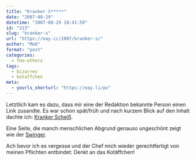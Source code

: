 ```yaml
---
title: "Kranker S*****"
date: "2007-08-29"
datetime: "2007-08-29 18:41:59"
id: "213"
slug: "kranker-s"
url: "https://eay.cc/2007/kranker-s/"
author: "MoD"
format: "post"
categories:
  - the-others
tags:
  - bizarres
  - kotaffchen
meta:
  - yourls_shorturl: "https://eay.li/pv"
---
```


Letztlich kam es dazu, dass mir eine der Redaktion bekannte Person einen Link zusandte. Es war schon spät/früh und nach kurzem Blick auf den Inhalt dachte ich: [Kranker Scheiß](http://grouphug.us/).

Eine Seite, die manch menschlichen Abgrund genauso ungeschönt zeigt wie der [Swinger](http://eay.cc/board).

Ach bevor ich es vergesse und der Chef mich wieder gerechtfertigt von meinen Pflichten entbindet: Denkt an das Kotäffchen!
